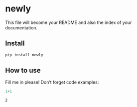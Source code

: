 # newly


<!-- WARNING: THIS FILE WAS AUTOGENERATED! DO NOT EDIT! -->

This file will become your README and also the index of your
documentation.

## Install

``` sh
pip install newly
```

## How to use

Fill me in please! Don’t forget code examples:

``` python
1+1
```

    2
